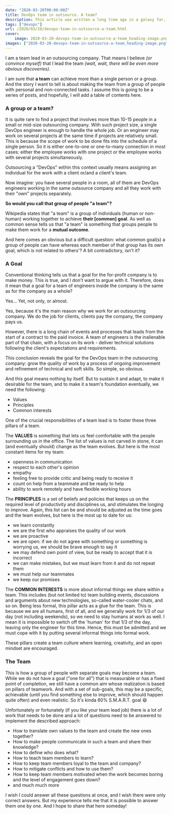 ```yaml
---
date: "2020-03-20T00:00:00Z"
title: DevOps team in outsource. A team?
description: This article was written a long time ago in a galaxy far, far away...
tags: ["devops"]
url: /2020/03/20/devops-team-in-outsource-a-team.html
cover:
    image: 2020-03-20-devops-team-in-outsource-a-team_heading-image.png
images: ["2020-03-20-devops-team-in-outsource-a-team_heading-image.png"]
---
```


I am a team lead in an outsourcing company. That means I believe _(or convince myself)_ that I lead the team _(wait, wait, there will be even more obvious discoveries)_. 

I am sure that **a team** can achieve more than a single person or a group. And the story I want to tell is about making the team from a group of people with personal and non-connected tasks. I assume this is going to be a series of posts, and hopefully, I will add a table of contents here.

### A group or a team?
It is quite rare to find a project that involves more than 10-15 people in a small or mid-size outsourcing company. With such project size, a single DevOps engineer is enough to handle the whole job. Or an engineer may work on several projects at the same time if projects are relatively small. This is because the scope of work to be done fits into the schedule of a single person. So it is either one-to-one or one-to-many connection in most cases: either the employee works with one project or the employee works with several projects simultaneously.

Outsourcing a "DevOps" within this context usually means assigning an individual for the work with a client or/and a client's team.

Now imagine: you have several people in a room, all of them are DevOps engineers working in the same outsource company and all they work with their "own" projects separately.

**So would you call that group of people "a team"?**

Wikipedia states that "a team" is a group of individuals (human or non-human) working together to achieve **their [common] goal**. 
As well as common sense tells us that "a team" is something that groups people to make them work for a **mutual outcome**.

And here comes an obvious but a difficult question: what common goal(s) a group of people can have whereas each member of that group has its own goal, which is not related to others'? A bit contradictory, isn't it? 

### A Goal

Conventional thinking tells us that a goal for the for-profit company is to make money. This is true, and I don't want to argue with it. Therefore, does it mean that a goal for a team of engineers inside the company is the same as for the company as a whole?

Yes... Yet, not only, or almost. 

Yes, because it's the main reason why we work for an outsourcing company. We do the job for clients, clients pay the company, the company pays us.

However, there is a long chain of events and processes that leads from the start of a contract to the paid invoice. A team of engineers is the inalienable part of that chain, with a focus on its work - deliver technical solutions following the client's expectations and requirements.

This conclusion reveals the goal for the DevOps team in the outsourcing company: grow the quality of work by a process of ongoing improvement and refinement of technical and soft skills. So simple, so obvious. 
 
And this goal means nothing by itself. But to sustain it and adapt, to make it desirable for the team, and to make it a team's foundation eventually, we need the following: 

- Values
- Principles
- Common interests

One of the crucial responsibilities of a team lead is to foster these three pillars of a team. 

The **VALUES**  is something that lets us feel comfortable with the people surrounding us in the office. The list of values is not carved in stone, it can (and eventually should) change as the team evolves. But here is the most constant items for my team:

- openness in communication
- respect to each other's opinion 
- empathy 
- feeling free to provide critic and being ready to receive it
- count on help from a teammate and be ready to help
- ability to work remotely and have flexible working hours

The **PRINCIPLES** is a set of beliefs and policies that keeps us on the required level of productivity and disciplines us, and stimulates the longing to improve. Again, this list can be and should be adjusted as the time goes and the team evolves, but here is the most up to date for us:

- we learn constantly
- we are the first who appraises the quality of our work
- we are proactive
- we are open: if we do not agree with something or something is worrying us, we should be brave enough to say it
- we may defend own point of view, but be ready to accept that it is incorrect
- we can make mistakes, but we must learn from it and do not repeat them
- we must help our teammates
- we keep our promises 

The **COMMON INTERESTS** is more about informal things we share within a team. This includes (but not limited to) team building events, discussions and arguments about new technologies, so-called water-cooler chats, and so on. Being less formal, this pillar acts as a glue for the team. This is because we are all humans, first of all, and we generally work for 1/3 of our day (not including weekends), so we need to stay humans at work as well. I mean it is impossible to switch off the 'human' for that 1/3 of the day, leaving only the engineer for this time. Hence, this must be admitted and we must cope with it by putting several informal things into formal work.

These pillars create a team culture where learning, creativity, and an open mindset are encouraged. 

### The Team
This is how a group of people with separate goals may become a team. While we do not have a goal ("one for all") that is measurable or has a fixed point of completion, we still have a common aim whose realization is based on pillars of teamwork. And with a set of sub-goals, this may be a specific, achievable (until you find something else to improve, which should happen quite often) and even realistic. So it's kinda 60% S.M.A.R.T. goal :smile:

Unfortunately or fortunately (if you like your team lead job) there is a lot of work that needs to be done and a lot of questions need to be answered to implement the described approach:

- How to translate own values to the team and create the new ones together?
- How to make people communicate in such a team and share their knowledge?
- How to define who does what?
- How to teach team members to learn?
- How to keep team members loyal to the team and company?
- How to mitigate conflicts and how to use them?
- How to keep team members motivated when the work becomes boring and the level of engagement goes down?
- and much much more

I wish I could answer all these questions at once, and I wish there were only correct answers.
But my experience tells me that it is possible to answer them one by one. And I hope to share that here someday!